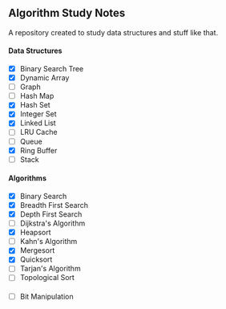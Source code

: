 ## Algorithm Study Notes

A repository created to study data structures and stuff like that.

#### Data Structures
- [x] Binary Search Tree
- [x] Dynamic Array
- [ ] Graph
- [ ] Hash Map
- [x] Hash Set
- [x] Integer Set
- [x] Linked List
- [ ] LRU Cache
- [ ] Queue
- [x] Ring Buffer
- [ ] Stack

#### Algorithms
- [x] Binary Search
- [x] Breadth First Search
- [x] Depth First Search
- [ ] Dijkstra's Algorithm
- [x] Heapsort
- [ ] Kahn's Algorithm
- [x] Mergesort
- [x] Quicksort
- [ ] Tarjan's Algorithm
- [ ] Topological Sort

#### 
- [ ] Bit Manipulation

